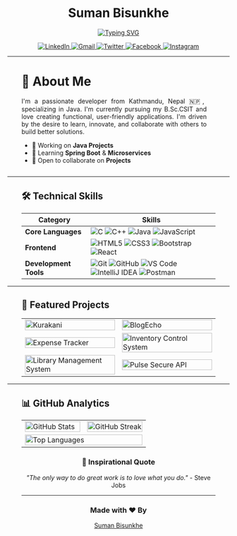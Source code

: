 <div align="center" style="margin-left: 2rem; margin-right: 2rem;">

# Suman Bisunkhe

[![Typing SVG](https://readme-typing-svg.herokuapp.com?font=Fira+Code&pause=1000&color=F7F7F7&center=true&vCenter=true&width=435&lines=Java+Enthusiast;Tech+Enthusiast;Problem+Solver;BSc.CSIT+student)](https://git.io/typing-svg)

<p align="center" style="margin-left: 2rem; margin-right: 2rem;">
  <a href="https://www.linkedin.com/in/sumanbisunkhe">
    <img src="https://img.shields.io/badge/LinkedIn-%230077B5.svg?style=for-the-badge&logo=linkedin&logoColor=white" alt="LinkedIn"/>
  </a>
  <a href="mailto:sumanbisunkhe304@gmail.com">
    <img src="https://img.shields.io/badge/Gmail-D14836?style=for-the-badge&logo=gmail&logoColor=white" alt="Gmail"/>
  </a>
  <a href="https://twitter.com/SumanBisunkhe">
    <img src="https://img.shields.io/badge/Twitter-%231DA1F2.svg?style=for-the-badge&logo=Twitter&logoColor=white" alt="Twitter"/>
  </a>
  <a href="https://www.facebook.com/profile.php?id=100071784111261">
    <img src="https://img.shields.io/badge/Facebook-%231877F2.svg?style=for-the-badge&logo=Facebook&logoColor=white" alt="Facebook"/>
  </a>
  <a href="https://www.instagram.com/suman_bisunkhe">
    <img src="https://img.shields.io/badge/Instagram-%23E4405F.svg?style=for-the-badge&logo=Instagram&logoColor=white" alt="Instagram"/>
  </a>
</p>
</div>

---

<div style="margin-left: 2rem; margin-right: 2rem;">

# 💫 About Me

<div style="display: flex; align-items: flex-start;">
  <div style="flex: 1; padding-right: 20px; text-align: justify;">
    I'm a passionate developer from Kathmandu, Nepal 🇳🇵, specializing in Java. I'm currently pursuing my B.Sc.CSIT and love creating functional, user-friendly applications. I'm driven by the desire to learn, innovate, and collaborate with others to build better solutions.

- 🔭 Working on **Java Projects**
- 🌱 Learning **Spring Boot** & **Microservices**
- 👯 Open to collaborate on **Projects**
  </div>
</div>

</div>

---

<div style="margin-left: 2rem; margin-right: 2rem;">

## 🛠️ Technical Skills

<div align="center">

| Category              | Skills                                                                                                                                                                                                                                                                                                                                                                                                                                                                                                                                                                                            |
|-----------------------|---------------------------------------------------------------------------------------------------------------------------------------------------------------------------------------------------------------------------------------------------------------------------------------------------------------------------------------------------------------------------------------------------------------------------------------------------------------------------------------------------------------------------------------------------------------------------------------------------|
| **Core Languages**    | ![C](https://img.shields.io/badge/c-%2300599C.svg?style=for-the-badge&logo=c&logoColor=white) ![C++](https://img.shields.io/badge/c++-%2300599C.svg?style=for-the-badge&logo=c%2B%2B&logoColor=white) ![Java](https://img.shields.io/badge/java-%23ED8B00.svg?style=for-the-badge&logo=openjdk&logoColor=white) ![JavaScript](https://img.shields.io/badge/javascript-%23323330.svg?style=for-the-badge&logo=javascript&logoColor=%23F7DF1E)                                                                                                                                                      |
| **Frontend**          | ![HTML5](https://img.shields.io/badge/html5-%23E34F26.svg?style=for-the-badge&logo=html5&logoColor=white) ![CSS3](https://img.shields.io/badge/css3-%231572B6.svg?style=for-the-badge&logo=css3&logoColor=white) ![Bootstrap](https://img.shields.io/badge/bootstrap-%238511FA.svg?style=for-the-badge&logo=bootstrap&logoColor=white) ![React](https://img.shields.io/badge/react-%2320232a.svg?style=for-the-badge&logo=react&logoColor=%2361DAFB)                                                                                                                                               |
| **Development Tools** | ![Git](https://img.shields.io/badge/git-%23F05033.svg?style=for-the-badge&logo=git&logoColor=white) ![GitHub](https://img.shields.io/badge/github-%23121011.svg?style=for-the-badge&logo=github&logoColor=white) ![VS Code](https://img.shields.io/badge/Visual%20Studio%20Code-0078d7.svg?style=for-the-badge&logo=visual-studio-code&logoColor=white) ![IntelliJ IDEA](https://img.shields.io/badge/IntelliJ%20IDEA-000000.svg?style=for-the-badge&logo=intellij-idea&logoColor=white) ![Postman](https://img.shields.io/badge/Postman-FF6C37?style=for-the-badge&logo=postman&logoColor=white) |
</div>

</div>

---

<div style="margin-left: 2rem; margin-right: 2rem;">

## 🚀 Featured Projects

<div align="center">
  <table>
    <tr>
      <td width="50%">
        <a href="https://github.com/sumanbisunkhe/Kurakani">
          <img width="100%" src="https://github-readme-stats.vercel.app/api/pin/?username=sumanbisunkhe&repo=Kurakani&theme=tokyonight&hide_border=true" alt="Kurakani"/>
        </a>
      </td>
      <td width="50%">
        <a href="https://github.com/sumanbisunkhe/BlogEcho">
          <img width="100%" src="https://github-readme-stats.vercel.app/api/pin/?username=sumanbisunkhe&repo=BlogEcho&theme=tokyonight&hide_border=true" alt="BlogEcho"/>
        </a>
      </td>
    </tr>
    <tr>
      <td width="50%">
        <a href="https://github.com/sumanbisunkhe/Expense-Tracker">
          <img width="100%" src="https://github-readme-stats.vercel.app/api/pin/?username=sumanbisunkhe&repo=Expense-Tracker&theme=tokyonight&hide_border=true" alt="Expense Tracker"/>
        </a>
      </td>
      <td width="50%">
        <a href="https://github.com/sumanbisunkhe/inventory-control-system">
          <img width="100%" src="https://github-readme-stats.vercel.app/api/pin/?username=sumanbisunkhe&repo=inventory-control-system&theme=tokyonight&hide_border=true" alt="Inventory Control System"/>
        </a>
      </td>
    </tr>
    <tr>
      <td width="50%">
        <a href="https://github.com/sumanbisunkhe/library-management-system">
          <img width="100%" src="https://github-readme-stats.vercel.app/api/pin/?username=sumanbisunkhe&repo=library-management-system&theme=tokyonight&hide_border=true" alt="Library Management System"/>
        </a>
      </td>
      <td width="50%">
        <a href="https://github.com/sumanbisunkhe/pulse-sercure-api">
          <img width="100%" src="https://github-readme-stats.vercel.app/api/pin/?username=sumanbisunkhe&repo=pulse-sercure-api&theme=tokyonight&hide_border=true" alt="Pulse Secure API"/>
        </a>
      </td>
    </tr>
  </table>
</div>

</div>

---

<div style="margin-left: 2rem; margin-right: 2rem;">

## 📊 GitHub Analytics

<div align="center">
<table>
  <tr>
    <td width="50%">
      <img width="100%" src="https://github-readme-stats.vercel.app/api?username=sumanbisunkhe&show_icons=true&theme=tokyonight&hide_border=true" alt="GitHub Stats"/>
    </td>
    <td width="50%">
      <img width="100%" src="https://streak-stats.demolab.com/?user=sumanbisunkhe" alt="GitHub Streak"/>
    </td>
  </tr>
  <tr>
    <td colspan="2">
      <img width="100%" src="https://github-readme-stats.vercel.app/api/top-langs/?username=sumanbisunkhe&layout=compact&theme=tokyonight&hide_border=true&card_width=850" alt="Top Languages"/>
    </td>
  </tr>
</table>
</div>

</div>

<div align="center" style="margin-left: 2rem; margin-right: 2rem;">

### 💭 Inspirational Quote

*"The only way to do great work is to love what you do."* - Steve Jobs

---

### Made with ❤️ By

[Suman Bisunkhe](https://github.com/sumanbisunkhe)

</div>
